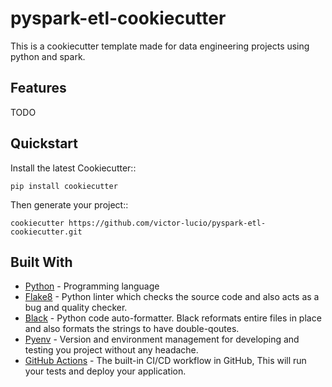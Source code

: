 # pyspark-etl-cookiecutter
This is a cookiecutter template made for data engineering projects using python and spark.

## Features

TODO
## Quickstart

Install the latest Cookiecutter::

    pip install cookiecutter

Then generate your project::

    cookiecutter https://github.com/victor-lucio/pyspark-etl-cookiecutter.git

## Built With

* [Python](https://www.python.org/) - Programming language
* [Flake8](https://flake8.pycqa.org/en/latest/) - Python linter which checks the source code and also acts as a bug and quality checker.
* [Black](https://black.readthedocs.io/en/stable/) - Python code auto-formatter. Black reformats entire files in place and also formats the strings to have double-qoutes.
* [Pyenv](https://github.com/pyenv/pyenv) - Version and environment management for developing and testing you project without any headache.
* [GitHub Actions](https://docs.github.com/en/actions) - The built-in CI/CD workflow in GitHub, This will run your tests and deploy your application.